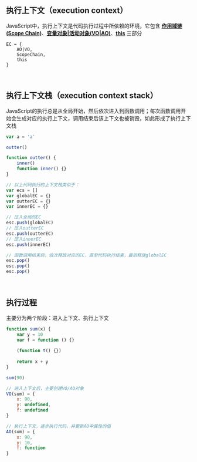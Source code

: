 ## 执行上下文（execution context）
JavaScript中，执行上下文是代码执行过程中所依赖的环境，它包含 **[作用域链(Scope Chain)](./scope.md)**、**[变量对象|活动对象(VO|AO)](./VO.md)**、**[this](./this.md)** 三部分
```
EC = {
    AO|VO,
    ScopeChain,
    this
}
```
<br/>

## 执行上下文栈（execution context stack）
JavaScript的执行总是从全局开始，然后依次进入到函数调用；每次函数调用开始会生成对应的执行上下文，调用结束后该上下文也被销毁，如此形成了执行上下文栈
```js
var a = 'a'

outter()

function outter() {
    inner()
    function inner() {}
}

// 以上代码执行的上下文栈类似于：
var ecs = []
var globalEC = {}
var outterEC = {}
var innerEC = {}

// 压入全局的EC
esc.push(globalEC)
// 压入outterEC
esc.push(outterEC)
// 压入innerEC
esc.push(innerEC)

// 函数调用结束后，依次释放对应的EC，直至代码执行结束，最后释放globalEC
esc.pop()
esc.pop()
esc.pop()
```
<br/>

## 执行过程
主要分为两个阶段：进入上下文、执行上下文
```js
function sum(x) {
    var y = 10
    var f = function () {}
    
    (function t() {})
    
    return x + y
}

sum(90)
```

```js
// 进入上下文后，主要创建VO/AO对象
VO(sum) = {
    x: 90,
    y: undefined,
    f: undefined
}
```

```js
// 执行上下文，逐步执行代码，并更新AO中属性的值
AO(sum) = {
    x: 90,
    y: 10,
    f: function
}
```


